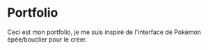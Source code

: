 # Portfolio

Ceci est mon portfolio, je me suis inspiré de l'interface de Pokémon épée/bouclier pour le créer.
